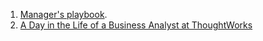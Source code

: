 1. [Manager's playbook].
2. [A Day in the Life of a Business Analyst at ThoughtWorks]

[Manager's playbook]: https://github.com/ksindi/managers-playbook
[A Day in the Life of a Business Analyst at ThoughtWorks]: http://jusbeers.blogspot.com/2017/05/a-day-in-life-of-business-analyst-at.html
